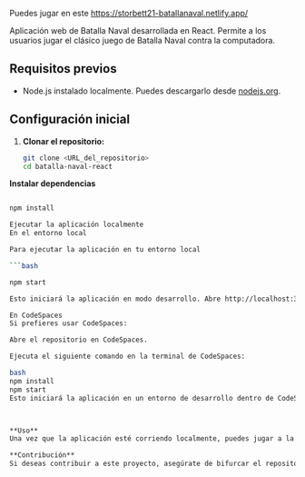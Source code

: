Puedes jugar en este <link> https://storbett21-batallanaval.netlify.app/ </link>

Aplicación web de Batalla Naval desarrollada en React. Permite a los usuarios jugar el clásico juego de Batalla Naval contra la computadora.
## Requisitos previos

- Node.js instalado localmente. Puedes descargarlo desde [nodejs.org](https://nodejs.org/).

## Configuración inicial

1. **Clonar el repositorio:**

   ```bash
   git clone <URL_del_repositorio>
   cd batalla-naval-react

**Instalar dependencias** 

```bash

npm install

Ejecutar la aplicación localmente
En el entorno local

Para ejecutar la aplicación en tu entorno local

```bash

npm start

Esto iniciará la aplicación en modo desarrollo. Abre http://localhost:3000 en tu navegador para ver la aplicación.

En CodeSpaces
Si prefieres usar CodeSpaces:

Abre el repositorio en CodeSpaces.

Ejecuta el siguiente comando en la terminal de CodeSpaces:

bash
npm install
npm start
Esto iniciará la aplicación en un entorno de desarrollo dentro de CodeSpaces.



**Uso**
Una vez que la aplicación esté corriendo localmente, puedes jugar a la Batalla Naval directamente desde tu navegador.

**Contribución**
Si deseas contribuir a este proyecto, asegúrate de bifurcar el repositorio y enviar pull requests. Agradecemos cualquier mejora o corrección de errores.

